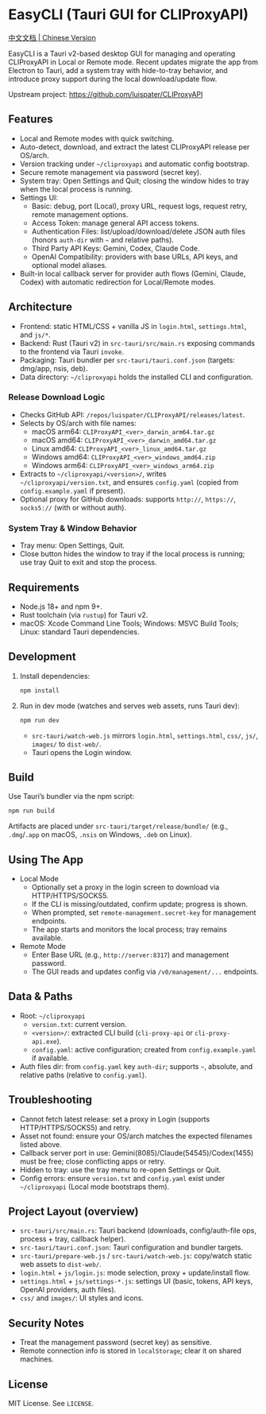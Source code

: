 # EasyCLI (Tauri GUI for CLIProxyAPI)

[中文文档 | Chinese Version](README_CN.md)

EasyCLI is a Tauri v2-based desktop GUI for managing and operating CLIProxyAPI in Local or Remote mode. Recent updates migrate the app from Electron to Tauri, add a system tray with hide-to-tray behavior, and introduce proxy support during the local download/update flow.

Upstream project: https://github.com/luispater/CLIProxyAPI

## Features
- Local and Remote modes with quick switching.
- Auto-detect, download, and extract the latest CLIProxyAPI release per OS/arch.
- Version tracking under `~/cliproxyapi` and automatic config bootstrap.
- Secure remote management via password (secret key).
- System tray: Open Settings and Quit; closing the window hides to tray when the local process is running.
- Settings UI:
  - Basic: debug, port (Local), proxy URL, request logs, request retry, remote management options.
  - Access Token: manage general API access tokens.
  - Authentication Files: list/upload/download/delete JSON auth files (honors `auth-dir` with `~` and relative paths).
  - Third Party API Keys: Gemini, Codex, Claude Code.
  - OpenAI Compatibility: providers with base URLs, API keys, and optional model aliases.
- Built-in local callback server for provider auth flows (Gemini, Claude, Codex) with automatic redirection for Local/Remote modes.

## Architecture
- Frontend: static HTML/CSS + vanilla JS in `login.html`, `settings.html`, and `js/*`.
- Backend: Rust (Tauri v2) in `src-tauri/src/main.rs` exposing commands to the frontend via Tauri `invoke`.
- Packaging: Tauri bundler per `src-tauri/tauri.conf.json` (targets: dmg/app, nsis, deb).
- Data directory: `~/cliproxyapi` holds the installed CLI and configuration.

### Release Download Logic
- Checks GitHub API: `/repos/luispater/CLIProxyAPI/releases/latest`.
- Selects by OS/arch with file names:
  - macOS arm64: `CLIProxyAPI_<ver>_darwin_arm64.tar.gz`
  - macOS amd64: `CLIProxyAPI_<ver>_darwin_amd64.tar.gz`
  - Linux amd64: `CLIProxyAPI_<ver>_linux_amd64.tar.gz`
  - Windows amd64: `CLIProxyAPI_<ver>_windows_amd64.zip`
  - Windows arm64: `CLIProxyAPI_<ver>_windows_arm64.zip`
- Extracts to `~/cliproxyapi/<version>/`, writes `~/cliproxyapi/version.txt`, and ensures `config.yaml` (copied from `config.example.yaml` if present).
- Optional proxy for GitHub downloads: supports `http://`, `https://`, `socks5://` (with or without auth).

### System Tray & Window Behavior
- Tray menu: Open Settings, Quit.
- Close button hides the window to tray if the local process is running; use tray Quit to exit and stop the process.

## Requirements
- Node.js 18+ and npm 9+.
- Rust toolchain (via `rustup`) for Tauri v2.
- macOS: Xcode Command Line Tools; Windows: MSVC Build Tools; Linux: standard Tauri dependencies.

## Development
1. Install dependencies:
   ```bash
   npm install
   ```
2. Run in dev mode (watches and serves web assets, runs Tauri dev):
   ```bash
   npm run dev
   ```
   - `src-tauri/watch-web.js` mirrors `login.html`, `settings.html`, `css/`, `js/`, `images/` to `dist-web/`.
   - Tauri opens the Login window.

## Build
Use Tauri’s bundler via the npm script:
```bash
npm run build
```
Artifacts are placed under `src-tauri/target/release/bundle/` (e.g., `.dmg`/`.app` on macOS, `.nsis` on Windows, `.deb` on Linux).

## Using The App
- Local Mode
  - Optionally set a proxy in the login screen to download via HTTP/HTTPS/SOCKS5.
  - If the CLI is missing/outdated, confirm update; progress is shown.
  - When prompted, set `remote-management.secret-key` for management endpoints.
  - The app starts and monitors the local process; tray remains available.
- Remote Mode
  - Enter Base URL (e.g., `http://server:8317`) and management password.
  - The GUI reads and updates config via `/v0/management/...` endpoints.

## Data & Paths
- Root: `~/cliproxyapi`
  - `version.txt`: current version.
  - `<version>/`: extracted CLI build (`cli-proxy-api` or `cli-proxy-api.exe`).
  - `config.yaml`: active configuration; created from `config.example.yaml` if available.
- Auth files dir: from `config.yaml` key `auth-dir`; supports `~`, absolute, and relative paths (relative to `config.yaml`).

## Troubleshooting
- Cannot fetch latest release: set a proxy in Login (supports HTTP/HTTPS/SOCKS5) and retry.
- Asset not found: ensure your OS/arch matches the expected filenames listed above.
- Callback server port in use: Gemini(8085)/Claude(54545)/Codex(1455) must be free; close conflicting apps or retry.
- Hidden to tray: use the tray menu to re-open Settings or Quit.
- Config errors: ensure `version.txt` and `config.yaml` exist under `~/cliproxyapi` (Local mode bootstraps them).

## Project Layout (overview)
- `src-tauri/src/main.rs`: Tauri backend (downloads, config/auth-file ops, process + tray, callback helper).
- `src-tauri/tauri.conf.json`: Tauri configuration and bundler targets.
- `src-tauri/prepare-web.js` / `src-tauri/watch-web.js`: copy/watch static web assets to `dist-web/`.
- `login.html` + `js/login.js`: mode selection, proxy + update/install flow.
- `settings.html` + `js/settings-*.js`: settings UI (basic, tokens, API keys, OpenAI providers, auth files).
- `css/` and `images/`: UI styles and icons.

## Security Notes
- Treat the management password (secret key) as sensitive.
- Remote connection info is stored in `localStorage`; clear it on shared machines.

## License
MIT License. See `LICENSE`.
